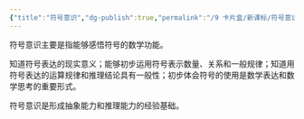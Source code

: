 ```yaml
---
{"title":"符号意识","dg-publish":true,"permalink":"/9 卡片盒/新课标/符号意识/","dgPassFrontmatter":true,"noteIcon":""}
---
```



符号意识主要是指能够感悟符号的数学功能。

知道符号表达的现实意义；能够初步运用符号表示数量、关系和一般规律；知道用符号表达的运算规律和推理结论具有一般性；初步体会符号的使用是数学表达和数学思考的重要形式。

符号意识是形成抽象能力和推理能力的经验基础。